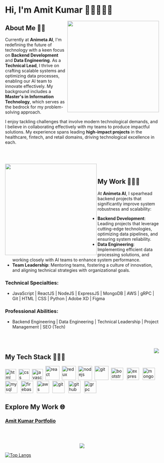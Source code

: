# Hi, I'm Amit Kumar 👋🏼👨🏻‍💻

<img align="right" width="300" src="undraw_on_the_office_fbfs.svg"/>

## **About Me** 🧔🏻

Currently at **Animeta AI**, I'm redefining the future of technology with a keen focus on **Backend Development** and **Data Engineering**. As a **Technical Lead**, I thrive on crafting scalable systems and optimizing data processes, enabling our AI team to innovate effectively. My background includes a **Master's in Information Technology**, which serves as the bedrock for my problem-solving approach.

I enjoy tackling challenges that involve modern technological demands, and I believe in collaborating effectively with my teams to produce impactful solutions. My experience spans leading **high-impact projects** in the healthcare, fintech, and retail domains, driving technological excellence in each.

</br></br>

<img align="left" width="300" src="undraw_developer_activity_bv83.svg"/>

</br>

## **My Work** 👨🏻‍💻

At **Animeta AI**, I spearhead backend projects that significantly improve system robustness and scalability:
- **Backend Development**: Leading projects that leverage cutting-edge technologies, optimizing data pipelines, and ensuring system reliability.
- **Data Engineering**: Implementing efficient data processing solutions, and working closely with AI teams to enhance system performance.
- **Team Leadership**: Mentoring teams, fostering a culture of innovation, and aligning technical strategies with organizational goals.

### Technical Specialties:
- JavaScript | ReactJS | NodeJS | ExpressJS | MongoDB | AWS | gRPC | Git | HTML | CSS | Python | Adobe XD | Figma

### Professional Abilities:
- Backend Engineering | Data Engineering | Technical Leadership | Project Management | SEO (Tech)

</br></br>

<img align="right" src="https://github-readme-stats.vercel.app/api?username=amitravikumar&show_icons=true&text_color=fff&icon_color=00C853&title_color=00C853&bg_color=202020">

## **My Tech Stack** 👨🏻‍🔧

<p align="left">
  <img width="36px" alt="html" src="html-5.svg">&nbsp;
  <img width="36px" alt="css" src="css-3.svg">&nbsp;
  <img width="36px" alt="javascript" src="javascript.svg">&nbsp;
  <img width="46px" alt="react" src="react.svg">&nbsp;
  <img width="46px" alt="redux" src="redux.svg">&nbsp;
  <img width="46px" alt="nodejs" src="nodejs.svg">&nbsp;
  <img width="46px" alt="git" src="git.svg">&nbsp;
  <img src="https://www.vectorlogo.zone/logos/getbootstrap/getbootstrap-icon.svg" alt="bootstrap" width="40" height="40"/> &nbsp;
  <img src="https://firebasestorage.googleapis.com/v0/b/soham-dave08.appspot.com/o/Logo%2Fexpressjs.svg?alt=media&token=efd0ead3-8ca1-4616-a249-b0950728376b" alt="express" width="40" height="40"/> &nbsp;
  <img src="https://www.vectorlogo.zone/logos/mongodb/mongodb-icon.svg" alt="mongodb" width="40" height="40"/> &nbsp;
  <img src="https://www.vectorlogo.zone/logos/mysql/mysql-icon.svg" alt="mysql" width="40" height="40"/> &nbsp;
  <img src="https://www.vectorlogo.zone/logos/firebase/firebase-icon.svg" alt="firebase" width="40" height="40"/> &nbsp;
  <img src="https://www.vectorlogo.zone/logos/amazon_aws/amazon_aws-icon.svg" alt="aws" width="40" height="40"/> &nbsp;
  <img src="https://www.vectorlogo.zone/logos/git-scm/git-scm-icon.svg" alt="git" width="40" height="40"/> &nbsp;
  <img src="https://www.vectorlogo.zone/logos/github/github-icon.svg" alt="github" width="40" height="40"/> &nbsp;
  <img src="https://www.vectorlogo.zone/logos/grpcio/grpcio-icon.svg" alt="grpc" width="40" height="40"/> &nbsp;
</p>

## **Explore My Work** 🌐

### [Amit Kumar Portfolio](https://amitravikumar.github.io)

</br>
</br>

<p align="center"> 
  <img src="https://komarev.com/ghpvc/?username=amitravikumar&style=flat-square&color=00C853&label=PROFILE+VIEWS"/> 
</p>

[![Top Langs](https://github-readme-stats.vercel.app/api/top-langs/?username=amitravikumar&layout=compact&text_color=fff&bg_color=202020)](https://github.com/amitravikumar/github-readme-stats)
